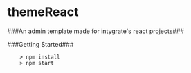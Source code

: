 # themeReact


###An admin template made for intygrate's react projects###


###Getting Started###

```
	> npm install
	> npm start
```
